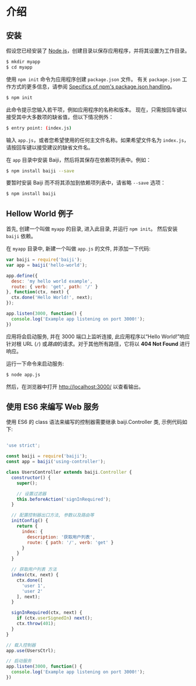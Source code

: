 介绍
===

## 安装

假设您已经安装了 [Node.js](https://nodejs.org/)，创建目录以保存应用程序，并将其设置为工作目录。

```bash
$ mkdir myapp
$ cd myapp
```

使用 `npm init` 命令为应用程序创建 `package.json` 文件。
有关 `package.json` 工作方式的更多信息，请参阅 [Specifics of npm's package.json handling](https://docs.npmjs.com/files/package.json)。

```bash
$ npm init
```

此命令提示您输入若干项，例如应用程序的名称和版本。
现在，只需按回车键以接受其中大多数项的缺省值，但以下情况例外：

```bash
$ entry point: (index.js)
```

输入 `app.js`，或者您希望使用的任何主文件名称。如果希望文件名为 `index.js`，请按回车键以接受建议的缺省文件名。

在 `app` 目录中安装 Baiji，然后将其保存在依赖项列表中。例如：

```bash
$ npm install baiji --save
```

要暂时安装 Baiji 而不将其添加到依赖项列表中，请省略 `--save` 选项：

```bash
$ npm install baiji
```

## Hellow World 例子

首先, 创建一个叫做 `myapp` 的目录, 进入此目录, 并运行 `npm init`。 然后安装 `baiji` 依赖。

在 `myapp` 目录中,  新建一个叫做 `app.js` 的文件, 并添加一下代码:

```js
var baiji = require('baiji');
var app = baiji('hello-world');

app.define({
  desc: 'my hello world example',
  route: { verb: 'get', path: '/' }
}, function(ctx, next) {
  ctx.done('Hello World!', next);
});

app.listen(3000, function() {
  console.log('Example app listening on port 3000!');
})
```

应用将会启动服务, 并在 3000 端口上监听连接, 此应用程序以“Hello World!”响应针对根 URL (`/`) 或*路由*的请求。对于其他所有路径，它将以 **404 Not Found** 进行响应。

运行一下命令来启动服务:

```sh
$ node app.js
```

然后，在浏览器中打开 [http://localhost:3000/](http://localhost:3000/) 以查看输出。

## 使用 ES6 来编写 Web 服务

使用 ES6 的 class 语法来编写的控制器需要继承 baiji.Controller 类, 示例代码如下:

```javascript

'use strict';

const baiji = require('baiji');
const app = baiji('using-controller');

class UsersController extends baiji.Controller {
  constructor() {
    super();

    // 设置过滤器
    this.beforeAction('signInRequired');
  }

  // 配置控制器出口方法, 参数以及路由等
  initConfig() {
    return {
      index: {
        description: '获取用户列表',
        route: { path: '/', verb: 'get' }
      }
    }
  }

  // 获取用户列表 方法
  index(ctx, next) {
    ctx.done([
      'user 1',
      'user 2'
    ], next);
  }

  signInRequired(ctx, next) {
    if (ctx.userSignedIn) next();
    ctx.throw(401);
  }
}

// 载入控制器
app.use(UsersCtrl);

// 启动服务
app.listen(3000, function() {
  console.log('Example app listening on port 3000!');
})
```
